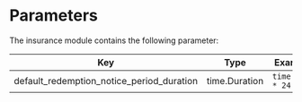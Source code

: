 <!--
order: 6
title: Parameters
-->

# Parameters

The insurance module contains the following parameter:

| Key                                       | Type          | Example               |
| ----------------------------------------- | ------------- | --------------------- |
| default_redemption_notice_period_duration | time.Duration | `time.Hour * 24 * 14` |

